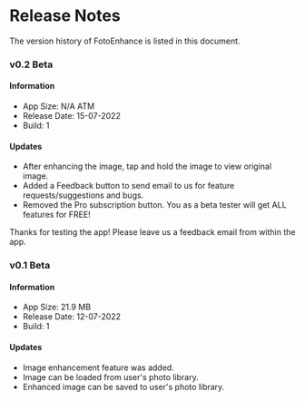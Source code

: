 # Release Notes
The version history of FotoEnhance is listed in this document.

### v0.2 Beta

#### Information
* App Size: N/A ATM
* Release Date: 15-07-2022
* Build: 1

#### Updates
* After enhancing the image, tap and hold the image to view original image.
* Added a Feedback button to send email to us for feature requests/suggestions and bugs.
* Removed the Pro subscription button. You as a beta tester will get ALL features for FREE!

Thanks for testing the app! Please leave us a feedback email from within the app.

### v0.1 Beta

#### Information
* App Size: 21.9 MB
* Release Date: 12-07-2022
* Build: 1

#### Updates
* Image enhancement feature was added.
* Image can be loaded from user's photo library.
* Enhanced image can be saved to user's photo library.
